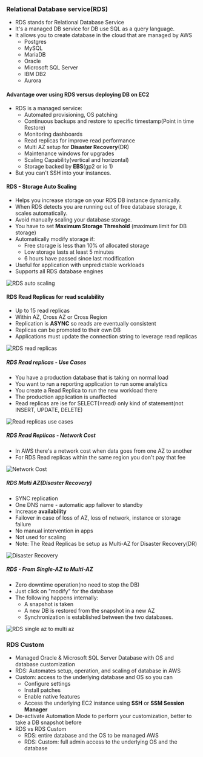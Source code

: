 ### Relational Database service(RDS)

* RDS stands for Relational Database Service
* It's a managed DB service for DB use SQL as a query language.
* It allows you to create database in the cloud that are managed by AWS
  * Postgres
  * MySQL
  * MariaDB
  * Oracle
  * Microsoft SQL Server
  * IBM DB2
  * Aurora

#### Advantage over using RDS versus deploying DB on EC2

* RDS is a managed service:
  * Automated provisioning, OS patching
  * Continuous backups and restore to specific timestamp(Point in time Restore)
  * Monitoring dashboards
  * Read replicas for improve read performance
  * Multi AZ setup for **Disaster Recovery**(DR)
  * Maintenance windows for upgrades
  * Scaling Capability(vertical and horizontal)
  * Storage backed by **EBS**(gp2 or io 1)
* But you can't SSH into your instances.

#### RDS - Storage Auto Scaling

* Helps you increase storage on your RDS DB instance dynamically.
* When RDS detects you are running out of free database storage, it scales automatically.
* Avoid manually scaling your database storage.
* You have to set **Maximum Storage Threshold** (maximum limit for DB storage)
* Automatically modify storage if:
  * Free storage is less than 10% of allocated storage
  * Low storage lasts at least 5 minutes
  * 6 hours have passed since last modification
* Useful for application with unpredictable workloads
* Supports all RDS database engines

<img src="../images/rds/rds-auto-scaling.png" alt="RDS auto scaling">

#### RDS Read Replicas for read scalability

* Up to 15 read replicas
* Within AZ, Cross AZ or Cross Region
* Replication is **ASYNC** so reads are eventually consistent
* Replicas can be promoted to their own DB
* Applications must update the connection string to leverage read replicas

<img src="../images/rds/rds-read-replicas.png" alt="RDS read replicas">

##### RDS Read replicas - Use Cases

* You have a production database that is taking on normal load
* You want to run a reporting application to run some analytics
* You create a Read Replica to run the new workload there
* The production application is unaffected
* Read replicas are ise for SELECT(=read) only kind of statement(not INSERT, UPDATE, DELETE)

<img src="../images/rds/read-replicas-use-cases.png" alt="Read replicas use cases">

##### RDS Read Replicas - Network Cost

* In AWS there's a network cost when data goes from one AZ to another
* For RDS Read replicas within the same region you don't pay that fee

<img src="../images/rds/read-replicas-network-cost.png" alt="Network Cost">

##### RDS Multi AZ(Disaster Recovery)

* SYNC replication
* One DNS name - automatic app failover to standby
* Increase **availability**
* Failover in case of loss of AZ, loss of network, instance or storage failure
* No manual intervention in apps
* Not used for scaling
* Note: The Read Replicas be setup as Multi-AZ for Disaster Recovery(DR)

<img src="../images/rds/rds-disaster-recovery.png" alt="Disaster Recovery">

##### RDS - From Single-AZ to Multi-AZ

* Zero downtime operation(no need to stop the DB)
* Just click on "modify" for the database
* The following happens internally:
  * A snapshot is taken
  * A new DB is restored from the snapshot in a new AZ
  * Synchronization is established between the two databases.

<img src="../images/rds/rds-single-az-multi-az.png" alt="RDS single az to multi az">

### RDS Custom

* Managed Oracle & Microsoft SQL Server Database with OS and database customization
* RDS: Automates setup, operation, and scaling of database in AWS
* Custom: access to the underlying database and OS so you can
  * Configure settings
  * Install patches
  * Enable native features
  * Access the underlying EC2 instance using **SSH** or **SSM Session Manager**
* De-activate Automation Mode to perform your customization, better to take a DB snapshot before
* RDS vs RDS Custom
  * RDS: entire database and the OS to be managed AWS
  * RDS: Custom: full admin access to the underlying OS and the database